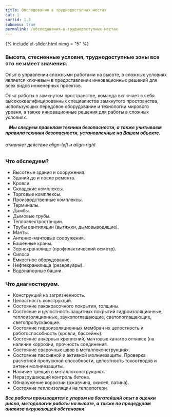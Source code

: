```yaml
---
title: Обследования в труднодоступных местах
cat: 1
sortid: 1.3
submenu: true
permalink: /обследования-в-труднодоступных-местах
---
```


{% include el-slider.html  nimg = "5" %} 

### Высота, стесненные условия, труднодоступные зоны все это не имеет значения.   

Опыт в управлении сложными работами на высоте, в сложных условиях является ключевым в предоставлении инновационных решений для всех видов инженерных проектов.  

Опыт работы в замкнутом пространстве, команда включает в себя высококвалифицированных специалистов замкнутого пространства, использующих передовое оборудование и технологии мирового уровня, а также инновационные решения для работы в сложных условиях.  

` ` ***Мы следуем правилам техники безопасности, а также учитываем правила техники безопасности, установленные на Вашем объекте.***

###### отменяет действие align-left и align-right
### **Что обследуем?**
- Высотные здания и сооружения. 
- Зданий до и после ремонта.
- Кровли.
- Складские комплексы. 
- Торговые комплексы.
- Производственные комплексы.
- Терминалы.
- Дамбы.
- Дымовые трубы. 
- Теплоэлектростанции.
- Трубы вентиляции (вытяжки, дымовыводящие). 
- Мачты.
- Антенно-мачтовые сооружения.
- Башенные краны.
- Зернохранилище (профилактический осмотр).
- Силоса.
- Ёмкостное оборудование.
- Нефтехранилища (резервуары).
- Водонапорные башни.

### **Что диагностируем.**
- Конструкций на загрязненность.
- Целостность конструкций.
- Состояние лакокрасочного покрытия, толщины.
- Состояние и целостность защитных покрытий гидроизоляционные, теплоизоляционные, звукопоглащающие, светопоглащающие, светопропускающие.
- Состояние гидроизоляционных мембран их целостность и работоспособность (кровли, бассейны).
- Состояние анкерных креплений, мачтовых канатов оттяжек (на наличие коррозии, прочность соединения.
- Состояние сварочных швов в металлоконструкциях.
- Состояние пассивной и активной молниезащиты. Проверка расчетной пропускной способности, целостность токоотводов и антенн молниезащиты. 
- Наличие трещин в металлоконструкциях.  
- Неразрушающий контроль бетона. 
- Обнаружение коррозии (ржавчина, окисел, патина).
- Состояние теплоизоляции на теплопотери.

***Все работы производятся с упором на богатейший опыт в оценки риска, методологии работы на высоте, а также по процедурам анализа окружающей обстановки.***

